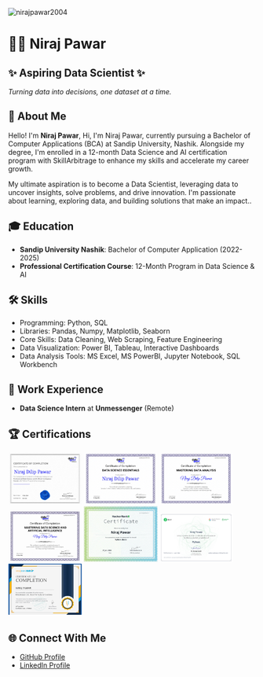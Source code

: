 <!DOCTYPE html>
<html lang="en">
<head>
    <meta charset="UTF-8">
    <meta name="viewport" content="width=device-width, initial-scale=1.0">
</head>
<body>
    <title>Niraj Pawar - Aspiring Data Scientist</title>
    <p align="left"> <img src="https://komarev.com/ghpvc/?username=nirajpawar2004&label=Profile%20views&color=0e75b6&style=flat" alt="nirajpawar2004" /> </p>
    <!-- Name and Job Role -->
    <h1>👨‍💻 Niraj Pawar</h1>
    <h2>✨ Aspiring Data Scientist ✨</h2>
    <p><em>Turning data into decisions, one dataset at a time.</em></p>
    <!-- About Me -->
    <h2>👋 About Me</h2>
    <p>Hello! I'm <strong>Niraj Pawar</strong>, Hi, I'm Niraj Pawar, currently pursuing a Bachelor of Computer Applications (BCA) at Sandip University, Nashik. Alongside my degree, I'm enrolled in a 12-month Data Science and AI certification program with SkillArbitrage to enhance my skills and accelerate my career growth.

My ultimate aspiration is to become a Data Scientist, leveraging data to uncover insights, solve problems, and drive innovation. I'm passionate about learning, exploring data, and building solutions that make an impact..</p>
    <!-- Education -->
    <h2>🎓 Education</h2>
    <ul>
        <li><strong>Sandip University Nashik</strong>: Bachelor of Computer Application (2022-2025)</li>
        <li><strong>Professional Certification Course</strong>: 12-Month Program in Data Science & AI</li>
    </ul>
    <!-- Skills -->
    <h2>🛠️ Skills</h2>
    <ul>
        <li>Programming: Python, SQL</li>
        <li>Libraries: Pandas, Numpy, Matplotlib, Seaborn</li>
        <li>Core Skills: Data Cleaning, Web Scraping, Feature Engineering </li>
        <li>Data Visualization: Power BI, Tableau, Interactive Dashboards</li>
        <li>Data Analysis Tools: MS Excel, MS PowerBI, Jupyter Notebook, SQL Workbench</li>
    </ul>
    <!-- Work Experience -->
    <h2>💼 Work Experience</h2>
    <ul>
        <li><strong>Data Science Intern</strong> at <strong>Unmessenger</strong> (Remote)</li>
    </ul>
    <!-- Certifications -->
    <h2>🏆 Certifications</h2>
    <div>
        <img src="https://github.com/NirajPawar2004/NirajPawar2004/blob/main/Final_Exam-Niraj_Dilip_Pawar_page-0001.jpg" alt="Certification" width="150">
        <img src="https://github.com/NirajPawar2004/NirajPawar2004/blob/main/Semester_1-Niraj_Dilip_Pawar_page-0001.jpg" alt="Certification 1" width="150">
        <img src="https://github.com/NirajPawar2004/NirajPawar2004/blob/main/Semester_2-Niraj_Dilip_Pawar_page-0001.jpg" alt="Certification 2" width="150">
        <img src="https://github.com/NirajPawar2004/NirajPawar2004/blob/main/Semester_3-Niraj_Dilip_Pawar_page-0001.jpg" alt="Certification 2" width="150">
        <img src="https://github.com/NirajPawar2004/NirajPawar2004/blob/main/Hackerrank%20Python_Basic%20Certification_page-0001.jpg" alt="Certification 3" width="150">
        <img src="https://github.com/NirajPawar2004/NirajPawar2004/blob/main/GUVI_PYTHON_CERTIFICATION.png" alt="Certification 3" width="150">
        <img src="https://github.com/NirajPawar2004/NirajPawar2004/blob/main/EXCEL%20CERTIFICATE_page-0001.jpg" alt="Certification 3" width="150">
    </div>
    <!-- Connect With Me -->
    <h2>🌐 Connect With Me</h2>
    <ul>
        <li><a href="https://github.com/NirajPawar2004" target="_blank">GitHub Profile</a></li>
        <li><a href="https://www.linkedin.com/in/nirajpawar2004/" target="_blank">LinkedIn Profile</a></li>
    </ul>
    </div>
</body>
</html>
